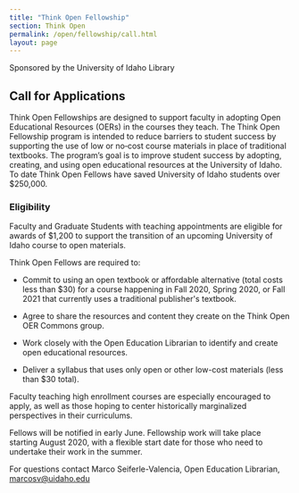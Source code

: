 ```yaml
---
title: "Think Open Fellowship"
section: Think Open
permalink: /open/fellowship/call.html
layout: page
---
```


Sponsored by the University of Idaho Library

<!--
Think Open Fellowships are now accepting applications for the 2020-2021 academic year! 
Click below to apply:

<a href="https://uidaho.co1.qualtrics.com/jfe/form/SV_9ts4qDf4pTXifpr" class="btn btn-outline-pride-gold">Think Open Application</a>
-->

## Call for Applications

Think Open Fellowships are designed to support faculty in adopting Open Educational Resources (OERs) in the courses they teach. The Think Open Fellowship program is intended to reduce barriers to student success by supporting the use of low or no‐cost course materials in place of traditional textbooks. The program’s goal is to improve student success by adopting, creating, and using open educational resources at the University of Idaho. To date Think Open Fellows have saved University of Idaho students over $250,000.

### Eligibility

Faculty and Graduate Students with teaching appointments are eligible for awards of $1,200 to support the transition of an upcoming University of Idaho course to open materials.

Think Open Fellows are required to:

* Commit to using an open textbook or affordable alternative (total costs less than $30) for a course happening in Fall 2020, Spring 2020, or Fall 2021 that currently uses a traditional publisher's textbook.

* Agree to share the resources and content they create on the Think Open OER Commons group.

* Work closely with the Open Education Librarian to identify and create open educational resources.

* Deliver a syllabus that uses only open or other low-cost materials (less than $30 total).

Faculty teaching high enrollment courses are especially encouraged to apply, as well as those hoping to center historically marginalized perspectives in their curriculums. 

<!--
<b>The application deadline is May 29th, 2020! Click here to apply:</b> 
<a href="https://uidaho.co1.qualtrics.com/jfe/form/SV_9ts4qDf4pTXifpr" class="btn btn-sm btn-outline-pride-gold ml-3">Application</a>
-->

Fellows will be notified in early June. Fellowship work will take place starting August 2020, with a flexible start date for those who need to undertake their work in the summer. 

For questions contact Marco Seiferle-Valencia, Open Education Librarian, marcosv@uidaho.edu

